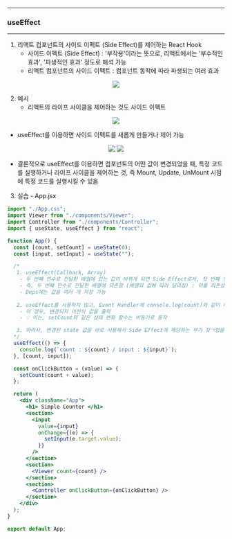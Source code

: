 -----
### useEffect
-----
1. 리액트 컴포넌트의 사이드 이펙트 (Side Effect)를 제어하는 React Hook
   - 사이드 이펙트 (Side Effect) : '부작용'이라는 뜻으로, 리액트에서는 '부수적인 효과', '파생적인 효과' 정도로 해석 가능
   - 리액트 컴포넌트의 사이드 이펙트 : 컴포넌트 동작에 따라 파생되는 여러 효과
<div align="center">
<img src="https://github.com/user-attachments/assets/c71dc90e-5055-4694-9ab0-79da2007d1a8">
</div>

2. 예시
   - 리액트의 라이프 사이클을 제어하는 것도 사이드 이펙트
<div align="center">
<img src="https://github.com/user-attachments/assets/225d89be-14e0-482d-9682-414e60ed3330">
</div>

  - useEffect를 이용하면 사이드 이펙트를 새롭게 만들거나 제어 가능
<div align="center">
<img src="https://github.com/user-attachments/assets/35fa13ea-51d3-4078-9ff3-22b0e26af7ad">
<img src="https://github.com/user-attachments/assets/62021c08-a3f9-4ef3-8085-0be5400eb98b">
</div>

  - 결론적으로 useEffect를 이용하면 컴포넌트의 어떤 값이 변경되었을 때, 특정 코드를 실행하거나 라이프 사이클을 제어하는 것, 즉 Mount, Update, UnMount 시점에 특정 코드를 실행시킬 수 있음

3. 실습 - App.jsx
```jsx
import "./App.css";
import Viewer from "./components/Viewer";
import Controller from "./components/Controller";
import { useState, useEffect } from "react";

function App() {
  const [count, setCount] = useState(0);
  const [input, setInput] = useState("");

  /*
   1. useEffect(Callback, Array)
    - 두 번째 인수로 전달한 배열에 있는 값이 바뀌게 되면 Side Effect로서, 첫 번쨰 인수로 전달한 콜백 함수를 실행시킴
    - 즉, 두 번쨰 인수로 전달한 배열에 의존함 (배열의 값에 따라 달라짐) : 이를 의존성 배열(Dependency Array, Depas)
    - Deps에는 값을 여러 개 저장 가능
  
   2. useEffect를 사용하지 않고, Event Handler에 console.log(count)와 같이 해당 state 값을 넣는 경우는 동일하지 않은가?
    - 이 경우, 변경되지 이전의 값을 출력
    - 💡 이는, setCount와 같은 상태 변화 함수는 비동기로 동작

   3. 따라서, 변경된 state 값을 바로 사용해서 Side Effect에 해당하는 부가 잦ㄱ업을 진행하려면 useEffect를 사용해야함
  */
  useEffect(() => {
    console.log(`count : ${count} / input : ${input}`);
  }, [count, input]);

  const onClickButton = (value) => {
    setCount(count + value);
  };

  return (
    <div className="App">
      <h1> Simple Counter </h1>
      <section>
        <input
          value={input}
          onChange={(e) => {
            setInput(e.target.value);
          }}
        />
      </section>
      <section>
        <Viewer count={count} />
      </section>
      <section>
        <Controller onClickButton={onClickButton} />
      </section>
    </div>
  );
}

export default App;
```
